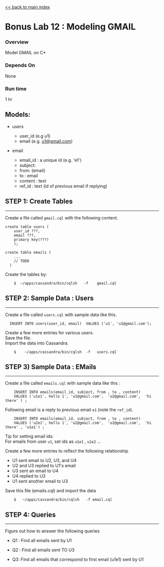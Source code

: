 <link rel='stylesheet' href='../assets/css/main.css'/>

[<< back to main index](../README.md) 

Bonus Lab 12 : Modeling GMAIL
====================

### Overview
Model GMAIL on C*

### Depends On 
None

### Run time
1 hr


## Models:
- users
    * user_id (e.g  u1)
    * email  (e.g.  u1@gmail.com)

- email
    * email_id : a unique id (e.g.   'e1')
    * subject:
    * from: (email)
    * to : email
    * content : text
    * ref_id : text (id of previous email if replying)

## STEP 1: Create Tables
----------------------------
Create a file called `gmail.cql` with the following content.
```
create table users (
    user_id ???,
    email ???,
    primary key(???)
    );

create table emails (
    ...
    // TODO 
  )
```

Create the tables by:
```
    $  ~/apps/cassandra/bin/cqlsh   -f    gmail.cql
```

## STEP 2: Sample Data : Users
----------------------------
Create a file called `users.cql`  with sample data like this.
```
  INSERT INTO users(user_id, email)  VALUES ('u1', 'u1@gmail.com');
```

Create a few more entries for various users.  
Save the file.  
Import the data into Cassandra.  
```
    $    ~/apps/cassandra/bin/cqlsh  -f   users.cql
```


## STEP 3) Sample Data : EMails
----------------------------
Create a file called `emails.cql` with sample data like this  :
```
    INSERT INTO emails(email_id, subject, from , to , content)
    VALUES ('u1e1', hello 1', 'u1@gmail.com',  'u2@gmail.com',  'hi there' ) ;
```

Following email is a reply to previous email `e1`  (note the `ref_id`).
```
    INSERT INTO emails(email_id, subject, from , to , content)
    VALUES ('u2e1', hello 1', 'u2@gmail.com',  'u1@gmail.com',  'hi there' , 'u1e1') ;
```

Tip for setting email ids:  
For emails from user `u1`, set ids as  `u1e1`  ,  `u1e2` ...

Create a few more entries to reflect the following relationship

* U1 sent  email to U2,  U3, and U4
* U2 and U3 replied to U1's email
* U3 sent an email to U4
* U4 replied to U3
* U1 sent another email to U3

Save this file (emails.cql) and import the data
```
    $   ~/apps/cassandra/bin/cqlsh   -f email.cql
```


## STEP 4: Queries
----------------------------
Figure out how to answer the following queries

* Q1 : Find all emails sent by U1

* Q2 : Find all emails sent TO U3

* Q3: Find all emails that correspond to first email (u1e1) sent by U1


